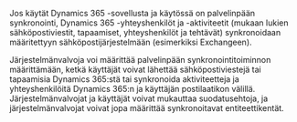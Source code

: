 Jos käytät Dynamics 365 -sovellusta ja käytössä on palvelinpään synkronointi, Dynamics 365 -yhteyshenkilöt ja -aktiviteetit (mukaan lukien sähköpostiviestit, tapaamiset, yhteyshenkilöt ja tehtävät) synkronoidaan määritettyyn sähköpostijärjestelmään (esimerkiksi Exchangeen).  
  
 Järjestelmänvalvoja voi määrittää palvelinpään synkronointitoiminnon määrittämään, ketkä käyttäjät voivat lähettää sähköpostiviestejä tai tapaamisia Dynamics 365:stä tai synkronoida aktiviteetteja ja yhteyshenkilöitä Dynamics 365:n ja käyttäjän postilaatikon välillä. Järjestelmänvalvojat ja käyttäjät voivat mukauttaa suodatusehtoja, ja järjestelmänvalvojat voivat jopa määrittää synkronoitavat entiteettikentät.